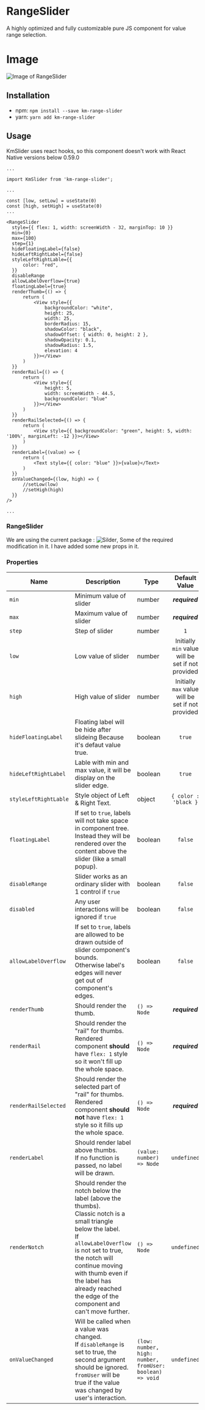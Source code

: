 # RangeSlider
A highly optimized and fully customizable pure JS component for value range selection.

# Image 


![Image of RangeSlider](https://i.ibb.co/JxH3Hk0/slider.png)


## Installation

* npm: `npm install --save km-range-slider`
* yarn: `yarn add km-range-slider`


## Usage

KmSlider uses react hooks, so this component doesn't work with React Native versions below 0.59.0

```
...

import KmSlider from 'km-range-slider';

...

const [low, setLow] = useState(0)
const [high, setHigh] = useState(0)
...

<RangeSlider
  style={{ flex: 1, width: screenWidth - 32, marginTop: 10 }}
  min={0}
  max={100}
  step={1}
  hideFloatingLabel={false}
  hideLeftRightLabel={false}
  styleLeftRightLable={{
      color: "red",
  }}
  disableRange
  allowLabelOverflow={true}
  floatingLabel={true}
  renderThumb={() => {
      return (
          <View style={{
              backgroundColor: "white",
              height: 25,
              width: 25,
              borderRadius: 15,
              shadowColor: "black",
              shadowOffset: { width: 0, height: 2 },
              shadowOpacity: 0.1,
              shadowRadius: 1.5,
              elevation: 4
          }}></View>
      )
  }}
  renderRail={() => {
      return (
          <View style={{
              height: 5,
              width: screenWidth - 44.5,
              backgroundColor: "blue"
          }}></View>
      )
  }}
  renderRailSelected={() => {
      return (
          <View style={{ backgroundColor: "green", height: 5, width: '100%', marginLeft: -12 }}></View>
      )
  }}
  renderLabel={(value) => {
      return (
          <Text style={{ color: "blue" }}>{value}</Text>
      )
  }}
  onValueChanged={(low, high) => {
      //setLow(low)
      //setHigh(high)
  }}
/>

...
```

### RangeSlider

We are using the current package : ![Silder](https://www.npmjs.com/package/rn-range-slider), Some of the required modification in it. I have added some new props in it.  


### Properties

| Name |      Description      | Type | Default Value |
| --- | --- | --- | :-------------: |
| `min` |  Minimum value of slider | number | _**required**_ |
| `max` |  Maximum value of slider | number | _**required**_ |
| `step` |  Step of slider | number | `1` |
| `low` |  Low value of slider | number | Initially `min` value will be set if not provided |
| `high` |  High value of slider | number | Initially `max` value will be set if not provided |
| `hideFloatingLabel` | Floating label will be hide after slideing Because it's defaut value true. | boolean | `true` |
| `hideLeftRightLabel` | Lable with min and max value, it will be display on the slider edge. | boolean | `true` |
| `styleLeftRightLable` | Style object of Left & Right Text.  | object | `{ color : 'black }` |
| `floatingLabel` |  If set to `true`, labels will not take space in component tree. Instead they will be rendered over the content above the slider (like a small popup). | boolean | `false` |
| `disableRange` | Slider works as an ordinary slider with 1 control if `true` | boolean | `false` |
| `disabled` | Any user interactions will be ignored if `true` | boolean | `false` |
| `allowLabelOverflow` | If set to `true`, labels are allowed to be drawn outside of slider component's bounds.<br/>Otherwise label's edges will never get out of component's edges. | boolean | `false` |
| `renderThumb` | Should render the thumb. | `() => Node` | _**required**_ |
| `renderRail` | Should render the "rail" for thumbs.<br/>Rendered component **should** have `flex: 1` style so it won't fill up the whole space. | `() => Node` | _**required**_ |
| `renderRailSelected` | Should render the selected part of "rail" for thumbs.<br/>Rendered component **should not** have `flex: 1` style so it fills up the whole space. | `() => Node` | _**required**_ |
| `renderLabel` | Should render label above thumbs.<br/>If no function is passed, no label will be drawn. | `(value: number) => Node` | `undefined` |
| `renderNotch` | Should render the notch below the label (above the thumbs).<br/>Classic notch is a small triangle below the label.<br/>If `allowLabelOverflow` is not set to true, the notch will continue moving with thumb even if the label has already reached the edge of the component and can't move further.| `() => Node` | `undefined` |
| `onValueChanged` | Will be called when a value was changed.<br/>If `disableRange` is set to true, the second argument should be ignored.<br/>`fromUser` will be true if the value was changed by user's interaction. | `(low: number, high: number, fromUser: boolean) => void` | `undefined` |



